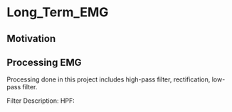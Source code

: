 # Long_Term_EMG

## Motivation


## Processing EMG
Processing done in this project includes high-pass filter, rectification, low-pass filter.

Filter Description: 
HPF: 

